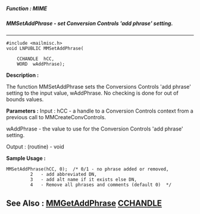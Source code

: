 ##### Function : MIME
##### MMSetAddPhrase - set Conversion Controls 'add phrase' setting.
---
```
#include <mailmisc.h>
void LNPUBLIC MMSetAddPhrase(

	CCHANDLE  hCC,
	WORD  wAddPhrase);
```
**Description :**

The function  MMSetAddPhrase sets the Conversions Controls 'add phrase' setting 
to the input value, wAddPhrase.  No checking is done for out of bounds values.


**Parameters :**
Input :
hCC  -  a handle to a Conversion Controls context from a previous call to MMCreateConvControls.

wAddPhrase  -  the value to use for the Conversion Controls 'add phrase' setting.

Output :
(routine)  -  void



**Sample Usage :**
```
MMSetAddPhrase(hCC, 0);  /* 0/1 - no phrase added or removed,
	     2   - add abbreviated DN,
	     3   - add alt name if it exists else DN,
	     4   - Remove all phrases and comments (default 0)  */

```
**See Also :**
[MMGetAddPhrase](/reference/Func/MMGetAddPhrase)
[CCHANDLE](/reference/Data/CCHANDLE)
---
